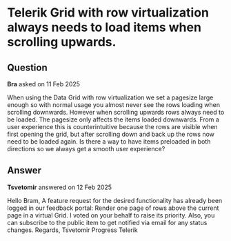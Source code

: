 # Telerik Grid with row virtualization always needs to load items when scrolling upwards.

## Question

**Bra** asked on 11 Feb 2025

When using the Data Grid with row virtualization we set a pagesize large enough so with normal usage you almost never see the rows loading when scrolling downwards. However when scrolling upwards rows always need to be loaded. The pagesize only affects the items loaded downwards. From a user experience this is counterintuitive because the rows are visible when first opening the grid, but after scrolling down and back up the rows now need to be loaded again. Is there a way to have items preloaded in both directions so we always get a smooth user experience?

## Answer

**Tsvetomir** answered on 12 Feb 2025

Hello Bram, A feature request for the desired functionality has already been logged in our feedback portal: Render one page of rows above the current page in a virtual Grid. I voted on your behalf to raise its priority. Also, you can subscribe to the public item to get notified via email for any status changes. Regards, Tsvetomir Progress Telerik
